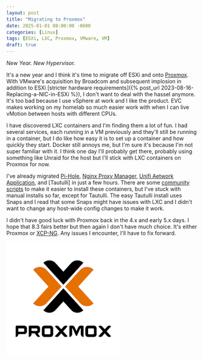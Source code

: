 ```yaml
---
layout: post
title: "Migrating to Proxmox"
date: 2025-01-01 08:00:00 -0600
categories: [Linux]
tags: [ESXi, LXC, Proxmox, VMware, VM]
draft: true
---
```


*New Year. New Hypervisor.*

It's a new year and I think it's time to migrate off ESXi and onto [Proxmox](https://www.proxmox.com/). With VMware's acquisition by Broadcom and subsequent implosion in addition to ESXi [stricter hardware requirements]({% post_url 2023-08-16-Replacing-a-NIC-in-ESXi %}), I don't want to deal with the hassel anymore. It's too bad because I use vSphere at work and I like the product. EVC makes working on my homelab so much easier work with when I can live vMotion between hosts with different CPUs.

I have discovered LXC containers and I'm finding them a lot of fun. I had several services, each running in a VM previously and they'll still be running in a container, but I do like how easy it is to set up a container and how quickly they start. Docker still annoys me, but I'm sure it's because I'm not super familiar with it. I think one day I'll probably get there, probably using something like Unraid for the host but I'll stick with LXC containers on Proxmox for now.

I've already migrated [Pi-Hole](https://pi-hole.net/), [Nginx Proxy Manager](https://nginxproxymanager.com/), [Unifi Aetwork Application](https://www.ui.com/download/releases/firmware/), and [Tautulli] in just a few hours. There are some [community scripts](https://community-scripts.github.io/ProxmoxVE/) to make it easier to install these containers, but I've stuck with manual installs so far, except for Tautulli. The easy Tautulli install uses Snaps and I read that some Snaps might have issues with LXC and I didn't want to change any host-wide config changes to make it work.

I didn't have good luck with Proxmox back in the 4.x and early 5.x days. I hope that 8.3 fairs better but then again I don't have much choice. It's either Proxmox or [XCP-NG](https://xcp-ng.org/). Any issues I encounter, I'll have to fix forward.

![Proxmox logo](/assets/2025/01/Proxmox-logo-stacked-white-background-300.png)
